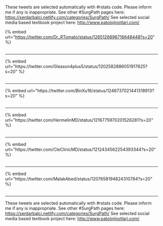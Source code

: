 

These tweets are selected automatically with #rstats code. Please inform me if any is inappropriate.
See other #SurgPath pages here: https://serdarbalci.netlify.com/categories/SurgPath/ 
See selected social media based textbook project here: http://www.patolojinotlari.com/

{% embed url="https://twitter.com/Dr_RTomato/status/1265126896716648448?s=20" %}<br>
<br>
<hr>
{% embed url="https://twitter.com/Gleason4plus5/status/1202582886051917825?s=20" %}<br>
<br>
<hr>
{% embed url="https://twitter.com/BinXu16/status/1246737021441318913?s=20" %}<br>
<br>
<hr>
{% embed url="https://twitter.com/HermelinMD/status/1216775970201526281?s=20" %}<br>
<br>
<hr>
{% embed url="https://twitter.com/CleClinicMD/status/1212434562254393344?s=20" %}<br>
<br>
<hr>
{% embed url="https://twitter.com/MalakAbed/status/1207658194824310784?s=20" %}<br>
<br>
<hr>


These tweets are selected automatically with #rstats code. Please inform me if any is inappropriate.
See other #SurgPath pages here: https://serdarbalci.netlify.com/categories/SurgPath/ 
See selected social media based textbook project here: http://www.patolojinotlari.com/
